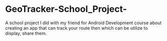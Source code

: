 # GeoTracker-School_Project-
A school project I did with my friend for Android Development course about creating an app that can track your route then which can be utilize to display, share them.
